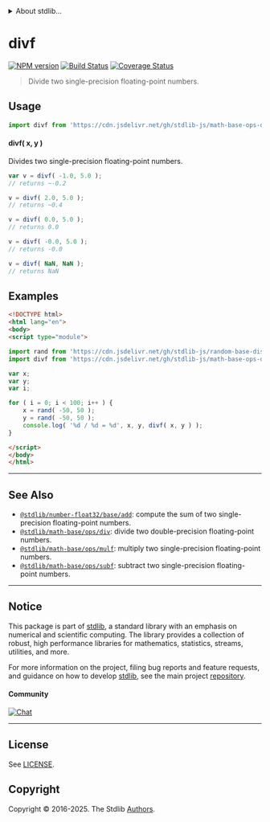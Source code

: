 <!--

@license Apache-2.0

Copyright (c) 2023 The Stdlib Authors.

Licensed under the Apache License, Version 2.0 (the "License");
you may not use this file except in compliance with the License.
You may obtain a copy of the License at

   http://www.apache.org/licenses/LICENSE-2.0

Unless required by applicable law or agreed to in writing, software
distributed under the License is distributed on an "AS IS" BASIS,
WITHOUT WARRANTIES OR CONDITIONS OF ANY KIND, either express or implied.
See the License for the specific language governing permissions and
limitations under the License.

-->


<details>
  <summary>
    About stdlib...
  </summary>
  <p>We believe in a future in which the web is a preferred environment for numerical computation. To help realize this future, we've built stdlib. stdlib is a standard library, with an emphasis on numerical and scientific computation, written in JavaScript (and C) for execution in browsers and in Node.js.</p>
  <p>The library is fully decomposable, being architected in such a way that you can swap out and mix and match APIs and functionality to cater to your exact preferences and use cases.</p>
  <p>When you use stdlib, you can be absolutely certain that you are using the most thorough, rigorous, well-written, studied, documented, tested, measured, and high-quality code out there.</p>
  <p>To join us in bringing numerical computing to the web, get started by checking us out on <a href="https://github.com/stdlib-js/stdlib">GitHub</a>, and please consider <a href="https://opencollective.com/stdlib">financially supporting stdlib</a>. We greatly appreciate your continued support!</p>
</details>

# divf

[![NPM version][npm-image]][npm-url] [![Build Status][test-image]][test-url] [![Coverage Status][coverage-image]][coverage-url] <!-- [![dependencies][dependencies-image]][dependencies-url] -->

> Divide two single-precision floating-point numbers.

<!-- Section to include introductory text. Make sure to keep an empty line after the intro `section` element and another before the `/section` close. -->

<section class="intro">

</section>

<!-- /.intro -->

<!-- Package usage documentation. -->



<section class="usage">

## Usage

```javascript
import divf from 'https://cdn.jsdelivr.net/gh/stdlib-js/math-base-ops-divf@esm/index.mjs';
```

#### divf( x, y )

Divides two single-precision floating-point numbers.

```javascript
var v = divf( -1.0, 5.0 );
// returns ~-0.2

v = divf( 2.0, 5.0 );
// returns ~0.4

v = divf( 0.0, 5.0 );
// returns 0.0

v = divf( -0.0, 5.0 );
// returns -0.0

v = divf( NaN, NaN );
// returns NaN
```

</section>

<!-- /.usage -->

<!-- Package usage notes. Make sure to keep an empty line after the `section` element and another before the `/section` close. -->

<section class="notes">

</section>

<!-- /.notes -->

<!-- Package usage examples. -->

<section class="examples">

## Examples

<!-- eslint no-undef: "error" -->

```html
<!DOCTYPE html>
<html lang="en">
<body>
<script type="module">

import rand from 'https://cdn.jsdelivr.net/gh/stdlib-js/random-base-discrete-uniform@esm/index.mjs';
import divf from 'https://cdn.jsdelivr.net/gh/stdlib-js/math-base-ops-divf@esm/index.mjs';

var x;
var y;
var i;

for ( i = 0; i < 100; i++ ) {
    x = rand( -50, 50 );
    y = rand( -50, 50 );
    console.log( '%d / %d = %d', x, y, divf( x, y ) );
}

</script>
</body>
</html>
```

</section>

<!-- /.examples -->

<!-- C interface documentation. -->



<!-- Section for related `stdlib` packages. Do not manually edit this section, as it is automatically populated. -->

<section class="related">

* * *

## See Also

-   <span class="package-name">[`@stdlib/number-float32/base/add`][@stdlib/number/float32/base/add]</span><span class="delimiter">: </span><span class="description">compute the sum of two single-precision floating-point numbers.</span>
-   <span class="package-name">[`@stdlib/math-base/ops/div`][@stdlib/math/base/ops/div]</span><span class="delimiter">: </span><span class="description">divide two double-precision floating-point numbers.</span>
-   <span class="package-name">[`@stdlib/math-base/ops/mulf`][@stdlib/math/base/ops/mulf]</span><span class="delimiter">: </span><span class="description">multiply two single-precision floating-point numbers.</span>
-   <span class="package-name">[`@stdlib/math-base/ops/subf`][@stdlib/math/base/ops/subf]</span><span class="delimiter">: </span><span class="description">subtract two single-precision floating-point numbers.</span>

</section>

<!-- /.related -->

<!-- Section for all links. Make sure to keep an empty line after the `section` element and another before the `/section` close. -->


<section class="main-repo" >

* * *

## Notice

This package is part of [stdlib][stdlib], a standard library with an emphasis on numerical and scientific computing. The library provides a collection of robust, high performance libraries for mathematics, statistics, streams, utilities, and more.

For more information on the project, filing bug reports and feature requests, and guidance on how to develop [stdlib][stdlib], see the main project [repository][stdlib].

#### Community

[![Chat][chat-image]][chat-url]

---

## License

See [LICENSE][stdlib-license].


## Copyright

Copyright &copy; 2016-2025. The Stdlib [Authors][stdlib-authors].

</section>

<!-- /.stdlib -->

<!-- Section for all links. Make sure to keep an empty line after the `section` element and another before the `/section` close. -->

<section class="links">

[npm-image]: http://img.shields.io/npm/v/@stdlib/math-base-ops-divf.svg
[npm-url]: https://npmjs.org/package/@stdlib/math-base-ops-divf

[test-image]: https://github.com/stdlib-js/math-base-ops-divf/actions/workflows/test.yml/badge.svg?branch=main
[test-url]: https://github.com/stdlib-js/math-base-ops-divf/actions/workflows/test.yml?query=branch:main

[coverage-image]: https://img.shields.io/codecov/c/github/stdlib-js/math-base-ops-divf/main.svg
[coverage-url]: https://codecov.io/github/stdlib-js/math-base-ops-divf?branch=main

<!--

[dependencies-image]: https://img.shields.io/david/stdlib-js/math-base-ops-divf.svg
[dependencies-url]: https://david-dm.org/stdlib-js/math-base-ops-divf/main

-->

[chat-image]: https://img.shields.io/gitter/room/stdlib-js/stdlib.svg
[chat-url]: https://app.gitter.im/#/room/#stdlib-js_stdlib:gitter.im

[stdlib]: https://github.com/stdlib-js/stdlib

[stdlib-authors]: https://github.com/stdlib-js/stdlib/graphs/contributors

[umd]: https://github.com/umdjs/umd
[es-module]: https://developer.mozilla.org/en-US/docs/Web/JavaScript/Guide/Modules

[deno-url]: https://github.com/stdlib-js/math-base-ops-divf/tree/deno
[deno-readme]: https://github.com/stdlib-js/math-base-ops-divf/blob/deno/README.md
[umd-url]: https://github.com/stdlib-js/math-base-ops-divf/tree/umd
[umd-readme]: https://github.com/stdlib-js/math-base-ops-divf/blob/umd/README.md
[esm-url]: https://github.com/stdlib-js/math-base-ops-divf/tree/esm
[esm-readme]: https://github.com/stdlib-js/math-base-ops-divf/blob/esm/README.md
[branches-url]: https://github.com/stdlib-js/math-base-ops-divf/blob/main/branches.md

[stdlib-license]: https://raw.githubusercontent.com/stdlib-js/math-base-ops-divf/main/LICENSE

<!-- <related-links> -->

[@stdlib/number/float32/base/add]: https://github.com/stdlib-js/number-float32-base-add/tree/esm

[@stdlib/math/base/ops/div]: https://github.com/stdlib-js/math-base-ops-div/tree/esm

[@stdlib/math/base/ops/mulf]: https://github.com/stdlib-js/math-base-ops-mulf/tree/esm

[@stdlib/math/base/ops/subf]: https://github.com/stdlib-js/math-base-ops-subf/tree/esm

<!-- </related-links> -->

</section>

<!-- /.links -->
